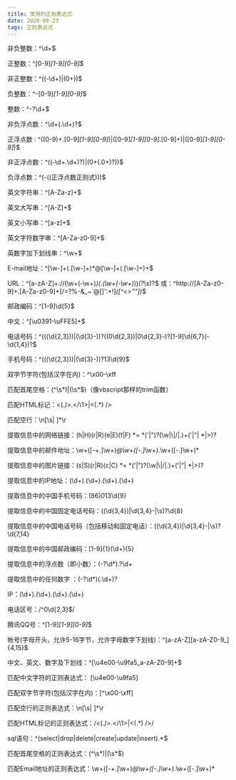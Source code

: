 ```yaml
---
title: 常用的正则表达式
date: 2020-08-23
tags: 正则表达式
---
```


非负整数：^\d+$
 
正整数：^[0-9]*[1-9][0-9]*$
 
非正整数：^((-\d+)|(0+))$
 
负整数：^-[0-9]*[1-9][0-9]*$
 
整数：^-?\d+$
 
非负浮点数：^\d+(\.\d+)?$
 
正浮点数 : ^((0-9)+\.[0-9]*[1-9][0-9]*)|([0-9]*[1-9][0-9]*\.[0-9]+)|([0-9]*[1-9][0-9]*)$
 
非正浮点数：^((-\d+\.\d+)?)|(0+(\.0+)?))$
 
负浮点数：^(-((正浮点数正则式)))$
 
英文字符串：^[A-Za-z]+$
 
英文大写串：^[A-Z]+$
 
英文小写串：^[a-z]+$
 
英文字符数字串：^[A-Za-z0-9]+$
 
英数字加下划线串：^\w+$
 
E-mail地址：^[\w-]+(\.[\w-]+)*@[\w-]+(\.[\w-]+)+$
 
URL：^[a-zA-Z]+://(\w+(-\w+)*)(\.(\w+(-\w+)*))*(\?\s*)?$ 
 或：^http:\/\/[A-Za-z0-9]+\.[A-Za-z0-9]+[\/=\?%\-&_~`@[\]\':+!]*([^<>\"\"])*$
 
邮政编码：^[1-9]\d{5}$
 
中文：^[\u0391-\uFFE5]+$
 
电话号码：^((\(\d{2,3}\))|(\d{3}\-))?(\(0\d{2,3}\)|0\d{2,3}-)?[1-9]\d{6,7}(\-\d{1,4})?$
 
手机号码：^((\(\d{2,3}\))|(\d{3}\-))?13\d{9}$
 
双字节字符(包括汉字在内)：^\x00-\xff
 
匹配首尾空格：(^\s*)|(\s*$)（像vbscript那样的trim函数）
 
匹配HTML标记：<(.*)>.*<\/\1>|<(.*) \/>
 
匹配空行：\n[\s| ]*\r
 
提取信息中的网络链接：(h|H)(r|R)(e|E)(f|F)  *=  *('|")?(\w|\\|\/|\.)+('|"|  *|>)?
 
提取信息中的邮件地址：\w+([-+.]\w+)*@\w+([-.]\w+)*\.\w+([-.]\w+)*
 
提取信息中的图片链接：(s|S)(r|R)(c|C)  *=  *('|")?(\w|\\|\/|\.)+('|"|  *|>)?
 
提取信息中的IP地址：(\d+)\.(\d+)\.(\d+)\.(\d+)
 
提取信息中的中国手机号码：(86)*0*13\d{9}
 
提取信息中的中国固定电话号码：(\(\d{3,4}\)|\d{3,4}-|\s)?\d{8}
 
提取信息中的中国电话号码（包括移动和固定电话）：(\(\d{3,4}\)|\d{3,4}-|\s)?\d{7,14}
 
提取信息中的中国邮政编码：[1-9]{1}(\d+){5}
 
提取信息中的浮点数（即小数）：(-?\d*)\.?\d+
 
提取信息中的任何数字 ：(-?\d*)(\.\d+)? 
 
IP：(\d+)\.(\d+)\.(\d+)\.(\d+)
 
电话区号：/^0\d{2,3}$/
 
腾讯QQ号：^[1-9]*[1-9][0-9]*$
 
帐号(字母开头，允许5-16字节，允许字母数字下划线)：^[a-zA-Z][a-zA-Z0-9_]{4,15}$
 
中文、英文、数字及下划线：^[\u4e00-\u9fa5_a-zA-Z0-9]+$
 
匹配中文字符的正则表达式： [\u4e00-\u9fa5]
 
匹配双字节字符(包括汉字在内)：[^\x00-\xff]
 
匹配空行的正则表达式：\n[\s| ]*\r
 
匹配HTML标记的正则表达式：/<(.*)>.*<\/\1>|<(.*) \/>/
 
sql语句：^(select|drop|delete|create|update|insert).*$
 
匹配首尾空格的正则表达式：(^\s*)|(\s*$)
 
匹配Email地址的正则表达式：\w+([-+.]\w+)*@\w+([-.]\w+)*\.\w+([-.]\w+)*
